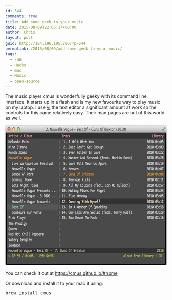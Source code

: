 ```yaml
---
id: 544
comments: true
title: Add some geek to your music
date: 2015-08-09T22:05:17+00:00
author: Chris
layout: post
guid: http://104.196.105.206/?p=544
permalink: /2015/08/09/add-some-geek-to-your-music/
tags:
  - Fun
  - Hacks
  - mac
  - Music
  - open-source
---
```

The music player cmus is wonderfully geeky with its command line interface. It starts up in a flash and is my new favourite way to play music on my laptop. I use <a href="https://en.wikipedia.org/wiki/Vi" target="_blank">vi</a> the text editor a significant amount at work so the controls for this came relatively easy. Their man pages are out of this world as well.

<img src="/static/img/blog/cmus-2.4.3-osx.png" alt="cmus-2.4.3-osx" width="677" height="436" style="align: center;" />

You can check it out at https://cmus.github.io/#home

Or download and install it to your mac it using:

<pre>brew install cmus</pre>